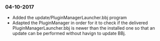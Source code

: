 ### 04-10-2017

- Added the update/PluginManagerLauncher.bbj program
- Adapted the PluginManager in order for it to check if the delivered PluginManagerLauncher.bbj is newer than the installed one so that an update can be performed without havign to update BBj.
